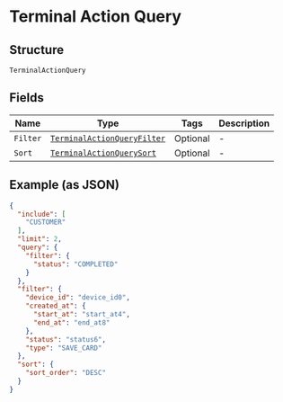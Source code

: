 
# Terminal Action Query

## Structure

`TerminalActionQuery`

## Fields

| Name | Type | Tags | Description |
|  --- | --- | --- | --- |
| `Filter` | [`TerminalActionQueryFilter`](../../doc/models/terminal-action-query-filter.md) | Optional | - |
| `Sort` | [`TerminalActionQuerySort`](../../doc/models/terminal-action-query-sort.md) | Optional | - |

## Example (as JSON)

```json
{
  "include": [
    "CUSTOMER"
  ],
  "limit": 2,
  "query": {
    "filter": {
      "status": "COMPLETED"
    }
  },
  "filter": {
    "device_id": "device_id0",
    "created_at": {
      "start_at": "start_at4",
      "end_at": "end_at8"
    },
    "status": "status6",
    "type": "SAVE_CARD"
  },
  "sort": {
    "sort_order": "DESC"
  }
}
```


